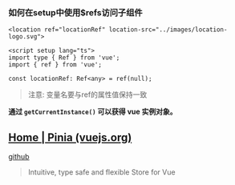 ### 如何在setup中使用$refs访问子组件

```vue
<location ref="locationRef" location-src="../images/location-logo.svg">

<script setup lang="ts">
import type { Ref } from 'vue';
import { ref } from 'vue';

const locationRef: Ref<any> = ref(null);
```

>  注意: 变量名要与ref的属性值保持一致



**通过 `getCurrentInstance()` 可以获得 vue 实例对象。**



## [Home | Pinia (vuejs.org)](https://pinia.vuejs.org/)

[github](https://github.com/vuejs/pinia)

> Intuitive, type safe and flexible Store for Vue
